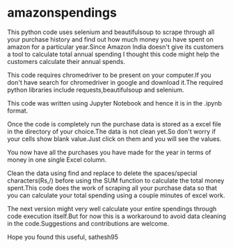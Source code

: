 # amazonspendings
This python code uses selenium and beautifulsoup to scrape through all your purchase history and find out how much money you have spent on amazon for a particular year.Since Amazon India doesn't give its customers a tool to calculate total annual spending I thought this code might help the customers calculate their annual spends.

This code requires chromedriver to be present on your computer.If you don't have search for chromedriver in google and download it.The required python libraries include requests,beautifulsoup and selenium.

This code was written using Jupyter Notebook and hence it is in the .ipynb format.

Once the code is completely run the purchase data is stored as a excel file in the directory of your choice.The data is not clean yet.So don't worry if your cells show blank value.Just click on them and you will see the  values.

You now have all the purchases you have made for the year in terms of money in one single Excel column.

Clean the data using find and replace to delete the spaces/special characters(Rs,/) before using the SUM function to calculate the total money spent.This code does the work of scraping all your purchase data so that you can calculate your total spending using a couple minutes of excel work.

The next version might very well calculate your entire spendings through code execution itself.But for now this is a workaround to avoid data cleaning in the code.Suggestions and contributions are welcome.

Hope you found this useful,
sathesh95



